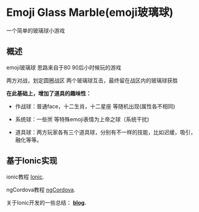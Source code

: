 Emoji Glass Marble(emoji玻璃球)
=====================

一个简单的玻璃球小游戏

## 概述

emoji玻璃球  思路来自于80 90后小时候玩的游戏

两方对战，划定圆圈战区  两个玻璃球互击，最终留在战区内的玻璃球获胜

__在此基础上，增加了道具的趣味性：__

- 作战球：普通face，十二生肖，十二星座 等随机出现(属性各不相同)

- 系统球：一些🈲 等特殊emoji表情为上帝之球（系统干扰)

- 道具球：两方玩家各有三个道具球，分别有不一样的技能，比如迟缓，吸引，融化等等。


## 基于Ionic实现

ionic教程 [Ionic](http://www.runoob.com/ionic/ionic-install.html).

ngCordova教程 [ngCordova](http://ngcordova.com/docs/plugins/).

关于Ionic开发的一些总结：
__[blog](http://blog.chqiangs.com).__

